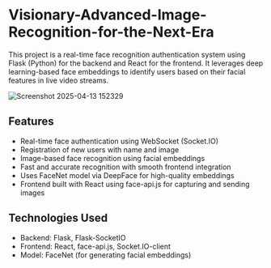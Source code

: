 # Visionary-Advanced-Image-Recognition-for-the-Next-Era
This project is a real-time face recognition authentication system using Flask (Python) for the backend and React for the frontend. It leverages deep learning-based face embeddings to identify users based on their facial features in live video streams.

![Screenshot 2025-04-13 152329](https://github.com/user-attachments/assets/5423129c-487a-4923-bd39-b06fe16134ec)



## Features
 - Real-time face authentication using WebSocket (Socket.IO)
 - Registration of new users with name and image
 - Image-based face recognition using facial embeddings
 - Fast and accurate recognition with smooth frontend integration
 - Uses FaceNet model via DeepFace for high-quality embeddings
 - Frontend built with React using face-api.js for capturing and sending images

## Technologies Used
 - Backend: Flask, Flask-SocketIO
 - Frontend: React, face-api.js, Socket.IO-client
 - Model: FaceNet (for generating facial embeddings)






